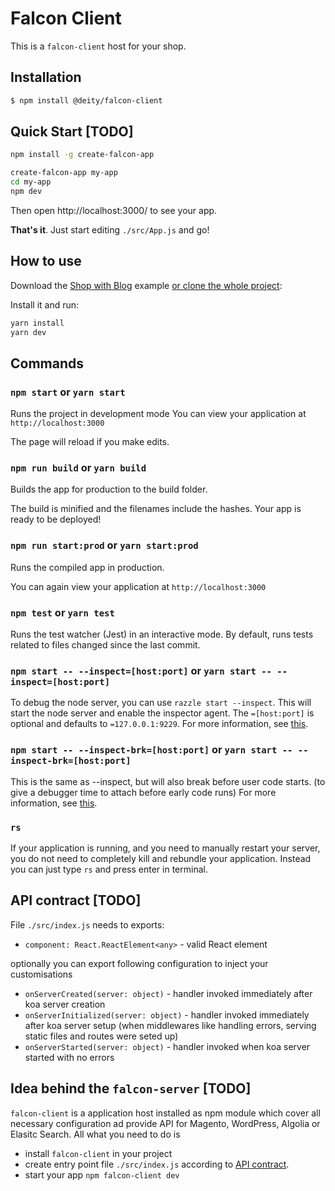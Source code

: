 # Falcon Client

This is a `falcon-client` host for your shop.

## Installation

```bash
$ npm install @deity/falcon-client
```

## Quick Start [TODO]

```bash
npm install -g create-falcon-app

create-falcon-app my-app
cd my-app
npm dev
```

Then open http://localhost:3000/ to see your app.

**That's it**. Just start editing `./src/App.js` and go!

## How to use
Download the [Shop with Blog](https://github.com/deity-io/falcon/tree/master/examples/shop-with-blog/client)
 example [or clone the whole project](https://github.com/deity-io/falcon.git):

Install it and run:

```bash
yarn install
yarn dev
```

## Commands
### `npm start` or `yarn start`
Runs the project in development mode
You can view your application at `http://localhost:3000`

The page will reload if you make edits.

### `npm run build` or `yarn build`
Builds the app for production to the build folder.

The build is minified and the filenames include the hashes. Your app is ready to be deployed!

### `npm run start:prod` or `yarn start:prod`
Runs the compiled app in production.

You can again view your application at `http://localhost:3000`

### `npm test` or `yarn test`
Runs the test watcher (Jest) in an interactive mode.
By default, runs tests related to files changed since the last commit.

### `npm start -- --inspect=[host:port]` or `yarn start -- --inspect=[host:port]`
To debug the node server, you can use `razzle start --inspect`. This will start the node server and enable the inspector agent. The `=[host:port]` is optional and defaults to `=127.0.0.1:9229`. For more information, see [this](https://nodejs.org/en/docs/guides/debugging-getting-started/).

### `npm start -- --inspect-brk=[host:port]` or `yarn start -- --inspect-brk=[host:port]`
This is the same as --inspect, but will also break before user code starts. (to give a debugger time to attach before early code runs) For more information, see [this](https://nodejs.org/en/docs/guides/debugging-getting-started/).

### `rs`
If your application is running, and you need to manually restart your server, you do not need to completely kill and rebundle your application. Instead you can just type `rs` and press enter in terminal.

## API contract [TODO]
File `./src/index.js` needs to exports:

* `component: React.ReactElement<any>` - valid React element

optionally you can export following configuration to inject your customisations
* `onServerCreated(server: object)` - handler invoked immediately after koa server creation
* `onServerInitialized(server: object)` - handler invoked immediately after koa server setup (when middlewares like handling errors, serving static files and routes were seted up)
* `onServerStarted(server: object)` - handler invoked when koa server started with no errors

## Idea behind the `falcon-server` [TODO]
`falcon-client` is a application host installed as npm module which cover all necessary configuration ad provide API for Magento, WordPress, Algolia or Elasitc Search. All what you need to do is
* install `falcon-client` in your project
* create entry point file `./src/index.js` according to [API contract](#api-contract).
* start your app `npm falcon-client dev`
